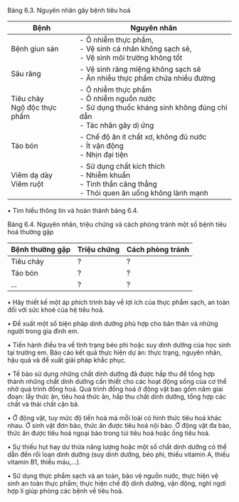 Bảng 6.3. Nguyên nhân gây bệnh tiêu hoá

| Bệnh | Nguyên nhân |
|------|-------------|
| Bệnh giun sán | - Ô nhiễm thực phẩm, <br>- Vệ sinh cá nhân không sạch sẽ, <br>- Vệ sinh môi trường không tốt |
| Sâu răng | - Vệ sinh răng miệng không sạch sẽ <br>- Ăn nhiều thực phẩm chứa nhiều đường |
| Tiêu chảy <br>Ngộ độc thực phẩm | - Ô nhiễm thực phẩm <br>- Ô nhiễm nguồn nước <br>- Sử dụng thuốc kháng sinh không đúng chỉ dẫn <br>- Tác nhân gây dị ứng |
| Táo bón | - Chế độ ăn ít chất xơ, không đủ nước <br>- Ít vận động <br>- Nhịn đại tiện |
| Viêm dạ dày <br>Viêm ruột | - Sử dụng chất kích thích <br>- Nhiễm khuẩn <br>- Tinh thần căng thẳng <br>- Thói quen ăn uống không lành mạnh |

• Tìm hiểu thông tin và hoàn thành bảng 6.4.

Bảng 6.4. Nguyên nhân, triệu chứng và cách phòng tránh một số bệnh tiêu hoá thường gặp

| Bệnh thường gặp | Triệu chứng | Cách phòng tránh |
|------------------|-------------|-------------------|
| Tiêu chảy | ? | ? |
| Táo bón | ? | ? |
| ... | ? | ? |

• Hãy thiết kế một áp phích trình bày về lợi ích của thực phẩm sạch, an toàn đối với sức khoẻ của hệ tiêu hoá.

• Đề xuất một số biện pháp dinh dưỡng phù hợp cho bản thân và những người trong gia đình em.

• Tiến hành điều tra về tình trạng béo phì hoặc suy dinh dưỡng của học sinh tại trường em. Báo cáo kết quả thực hiện dự án: thực trạng, nguyên nhân, hậu quả và đề xuất giải pháp khắc phục.

• Tế bào sử dụng những chất dinh dưỡng đã được hấp thu để tổng hợp thành những chất dinh dưỡng cần thiết cho các hoạt động sống của cơ thể nhờ quá trình đồng hoá. Quá trình đồng hoá ở động vật bao gồm năm giai đoạn: lấy thức ăn, tiêu hoá thức ăn, hấp thu chất dinh dưỡng, tổng hợp các chất và thải chất cặn bã.

• Ở động vật, tuy mức độ tiến hoá mà mỗi loài có hình thức tiêu hoá khác nhau. Ở sinh vật đơn bào, thức ăn được tiêu hoá nội bào. Ở động vật đa bào, thức ăn được tiêu hoá ngoại bào trong túi tiêu hoá hoặc ống tiêu hoá.

• Sự thiếu hụt hay dư thừa năng lượng hoặc một số chất dinh dưỡng có thể dẫn đến rối loạn dinh dưỡng (suy dinh dưỡng, béo phì, thiếu vitamin A, thiếu vitamin B1, thiếu máu,...).

• Sử dụng thực phẩm sạch và an toàn, bảo vệ nguồn nước, thực hiện vệ sinh an toàn thực phẩm; thực hiện chế độ dinh dưỡng, vận động, nghỉ ngơi hợp lí giúp phòng các bệnh về tiêu hoá.